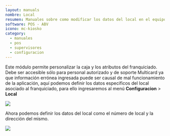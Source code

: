 ```yaml
---
layout: manuals
nombre: Local
resumen: Manuales sobre como modificar los datos del local en el equipo POS.
software: POS - ABV
icono: mc-kiosko
category:
  - manuales
  - pos
  - supervisores
  - configuracion
---
```

Este módulo permite personalizar la caja y los atributos del franquiciado. Debe ser accesible sólo para personal autorizado y de soporte Multicard ya que información errónea ingresada puede ser causal de mal funcionamiento de la aplicación, aquí podemos definir los datos especificos del local asociado al franquiciado, para ello ingresaremos al menú **Configuracion** > **Local**

<p class="centrado"><img src="{{site.baseurl}}/docs/pos/img/local/1.png"></p>

Ahora podemos definir los datos del local como el número de local y la dirección del mismo.

<p class="centrado"><img src="{{site.baseurl}}/docs/pos/img/local/2.png"></p>